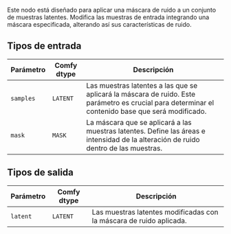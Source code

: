 
Este nodo está diseñado para aplicar una máscara de ruido a un conjunto de muestras latentes. Modifica las muestras de entrada integrando una máscara especificada, alterando así sus características de ruido.
## Tipos de entrada

| Parámetro | Comfy dtype | Descripción |
|-----------|-------------|-------------|
| `samples` | `LATENT`    | Las muestras latentes a las que se aplicará la máscara de ruido. Este parámetro es crucial para determinar el contenido base que será modificado. |
| `mask`    | `MASK`      | La máscara que se aplicará a las muestras latentes. Define las áreas e intensidad de la alteración de ruido dentro de las muestras. |

## Tipos de salida

| Parámetro | Comfy dtype | Descripción |
|-----------|-------------|-------------|
| `latent`  | `LATENT`    | Las muestras latentes modificadas con la máscara de ruido aplicada. |